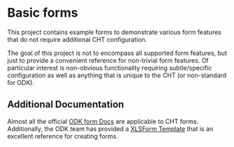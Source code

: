 # Basic forms

This project contains example forms to demonstrate various form features that do not require additional CHT configuration.

The goal of this project is not to encompass all supported form features, but just to provide a convenient reference for non-trivial form features. Of particular interest is non-obvious functionality requiring subtle/specific configuration as well as anything that is unique to the CHT (or non-standard for ODK).

## Additional Documentation

Almost all the official [ODK form Docs](https://docs.getodk.org/form-reference/) are applicable to CHT forms. Additionally, 
the ODK team has provided a [XLSForm Template](https://forum.getodk.org/t/odk-xlsform-template/43459) that is an excellent reference for creating forms.

